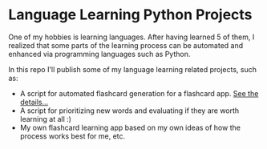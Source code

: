 # Language Learning Python Projects 

One of my hobbies is learning languages. After having learned 5 of them, I realized that some parts of the learning process can be automated and enhanced via programming languages such as Python. 

In this repo I'll publish some of my language learning related projects, such as: 

* A script for automated flashcard generation for a flashcard app. [See the details...](https://github.com/TaniaS-LV/Python-for-Fun/tree/main/flashcard_creation)
* A script for prioritizing new words and evaluating if they are worth learning at all :) 
* My own flashcard learning app based on my own ideas of how the process works best for me, etc. 





